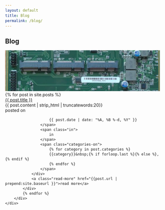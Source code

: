 ```yaml
---
layout: default
title: Blog
permalink: /blog/
---
```


<section>
    <div class="jumbotron">
        <div class="container">
            <span class="header-decor"></span>
            <h1>Blog</h1>
        </div>
    </div>
    <img class="jumbotron-img" src="/assets/bground.jpg" alt="PC ENGINES" />
</section>

<section id="page-content">
    <div class="container">
        <div class="post-list">
            {% for post in site.posts %}
            <div class="post-box">
                <div class="post-title">
                    <a class="post-title" href="{{post.url | prepend:site.baseurl }}"> {{ post.title }}</a>
                </div>
                <div class="post-excerpt">
                    {{ post.content | strip_html | truncatewords:20}}
                </div>
                <div class="posted">
                    posted on
                    <span class="posted-on">

                        {{ post.date | date: "%A, %B %-d, %Y" }}
                    </span>
                    <span class="in">
                        in
                    </span>
                    <span class="categories-on">
                        {% for category in post.categories %}
                        {{category}}&nbsp;{% if forloop.last %}{% else %},{% endif %}
                        {% endfor %}
                    </span>
                </div>
                <a class="read-more" href="{{post.url | prepend:site.baseurl }}">read more</a>
            </div>
            {% endfor %}
        </div>
    </div>

</section>
